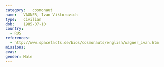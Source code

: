 ```yaml
---
category:	cosmonaut
name:	VAGNER, Ivan Viktorovich 
type:	civilian
dob:	1985-07-10
country:
  - RUS
references:
  - http://www.spacefacts.de/bios/cosmonauts/english/wagner_ivan.htm
missions:
evas:
gender:	Male
---
```

